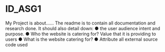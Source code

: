 # ID_ASG1
My Project is about......
The readme is to contain all documentation and research done.
It should also detail down:
● the user audience intent and purpose.
● Who the website is catering for? Value that it is providing to users
● What is the website catering for?
● Attribute all external source code used
